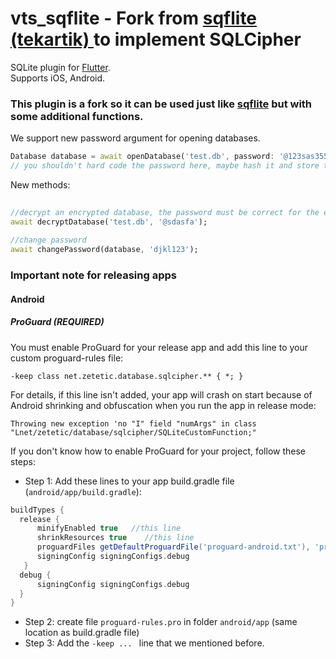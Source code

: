 
# vts_sqflite - Fork from [sqflite (tekartik) ](https://github.com/tekartik/sqflite) to implement SQLCipher

SQLite plugin for [Flutter](https://flutter.io).  
Supports iOS, Android.

### This plugin is a fork so it can be used just like [sqflite](https://github.com/tekartik/sqflite) but with some additional functions.

We support new password argument for opening databases.
```dart  
Database database = await openDatabase('test.db', password: '@123sas3559');  
// you shouldn't hard code the password here, maybe hash it and store to shared preferences.  
```  
New methods:
 ```dart //encrypt a plain text database with new passwordawait encryptDatabase('test.db', '@sdasfa');  
  
//decrypt an encrypted database, the password must be correct for the encrypted database  
await decryptDatabase('test.db', '@sdasfa');  
  
//change password  
await changePassword(database, 'djkl123');  
 ```

### Important note for releasing apps
#### Android
##### ProGuard (REQUIRED)
You must enable ProGuard for your release app and add this line to your custom proguard-rules  file:
```text  
-keep class net.zetetic.database.sqlcipher.** { *; }  
```  
For details, if this line isn't added, your app will crash on start because of Android shrinking and obfuscation when you run the app in release mode:
```
Throwing new exception 'no "I" field "numArgs" in class "Lnet/zetetic/database/sqlcipher/SQLiteCustomFunction;"
```
If you don't know how to enable ProGuard for your project, follow these steps:
* Step 1: Add these lines to your app build.gradle file (`android/app/build.gradle`):
```groovy
buildTypes {  
  release {  
	  minifyEnabled true   //this line
	  shrinkResources true    //this line
	  proguardFiles getDefaultProguardFile('proguard-android.txt'), 'proguard-rules.pro'   //this line
	  signingConfig signingConfigs.debug  
   }  
  debug {  
	  signingConfig signingConfigs.debug  
  }  
}
```
* Step 2: create file `proguard-rules.pro` in folder `android/app` (same location as build.gradle file)
* Step 3: Add the `-keep ... ` line that we mentioned before.
